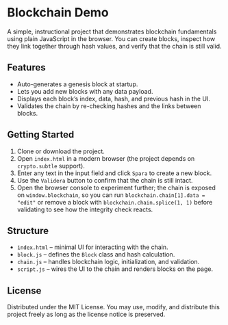 # Blockchain Demo

A simple, instructional project that demonstrates blockchain fundamentals using plain JavaScript in the browser. You can create blocks, inspect how they link together through hash values, and verify that the chain is still valid.

## Features
- Auto-generates a genesis block at startup.
- Lets you add new blocks with any data payload.
- Displays each block’s index, data, hash, and previous hash in the UI.
- Validates the chain by re-checking hashes and the links between blocks.

## Getting Started
1. Clone or download the project.
2. Open `index.html` in a modern browser (the project depends on `crypto.subtle` support).
3. Enter any text in the input field and click `Spara` to create a new block.
4. Use the `Validera` button to confirm that the chain is still intact.
5. Open the browser console to experiment further; the chain is exposed on `window.blockchain`, so you can run `blockchain.chain[1].data = "edit"` or remove a block with `blockchain.chain.splice(1, 1)` before validating to see how the integrity check reacts.

## Structure
- `index.html` – minimal UI for interacting with the chain.
- `block.js` – defines the `Block` class and hash calculation.
- `chain.js` – handles blockchain logic, initialization, and validation.
- `script.js` – wires the UI to the chain and renders blocks on the page.

## License
Distributed under the MIT License. You may use, modify, and distribute this project freely as long as the license notice is preserved.
